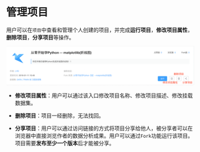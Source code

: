 # 管理项目

用户可以在`项目`中查看和管理个人创建的项目，并完成**运行项目**，**修改项目属性**，**删除项目**，**分享项目**等操作。

 ![image description](/image/项目属性修改.png)
 
* **修改项目属性**：用户可以通过该入口修改项目名称、修改项目描述、修改挂载数据集。

* **删除项目**：项目一经删除，无法找回。

* **分享项目**：用户可以通过访问链接的方式将项目分享给他人，被分享者可以在浏览器中直接浏览作者的数据分析成果。用户可以通过`Fork`功能运行该项目。项目需要**发布至少一个版本**后才能被分享。

